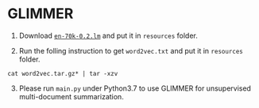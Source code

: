 # GLIMMER


1. Download [`en-70k-0.2.lm`](https://sourceforge.net/projects/cmusphinx/files/Acoustic%20and%20Language%20Models/US%20English/) and put it in `resources` folder.

2. Run the folling instruction to get `word2vec.txt` and put it in `resources` folder.
```
cat word2vec.tar.gz* | tar -xzv
```

3. Please run `main.py` under Python3.7 to use GLIMMER for unsupervised multi-document summarization.
